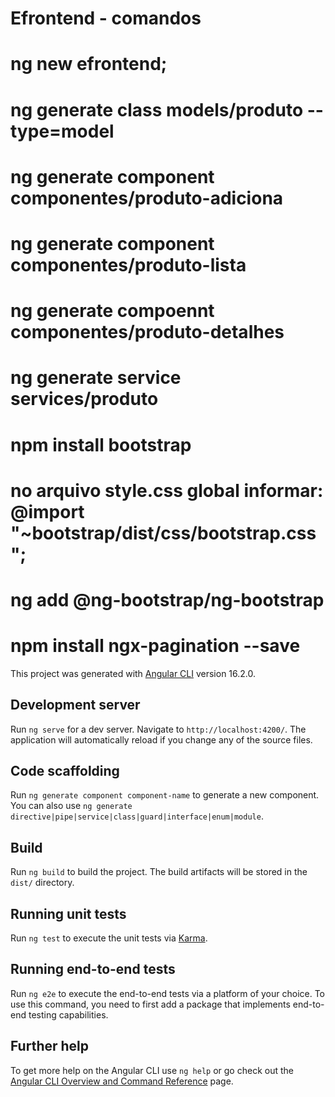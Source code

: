 # Efrontend - comandos
# ng new efrontend; 
# ng generate class models/produto --type=model
# ng generate component componentes/produto-adiciona 
# ng generate component componentes/produto-lista
# ng generate compoennt componentes/produto-detalhes
# ng generate service services/produto

# npm install bootstrap 
# no arquivo style.css global informar:  @import "~bootstrap/dist/css/bootstrap.css";
# ng add @ng-bootstrap/ng-bootstrap
# npm install ngx-pagination --save



This project was generated with [Angular CLI](https://github.com/angular/angular-cli) version 16.2.0.

## Development server

Run `ng serve` for a dev server. Navigate to `http://localhost:4200/`. The application will automatically reload if you change any of the source files.

## Code scaffolding

Run `ng generate component component-name` to generate a new component. You can also use `ng generate directive|pipe|service|class|guard|interface|enum|module`.

## Build

Run `ng build` to build the project. The build artifacts will be stored in the `dist/` directory.

## Running unit tests

Run `ng test` to execute the unit tests via [Karma](https://karma-runner.github.io).

## Running end-to-end tests

Run `ng e2e` to execute the end-to-end tests via a platform of your choice. To use this command, you need to first add a package that implements end-to-end testing capabilities.

## Further help

To get more help on the Angular CLI use `ng help` or go check out the [Angular CLI Overview and Command Reference](https://angular.io/cli) page.
